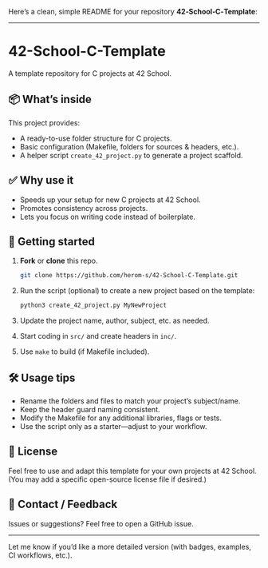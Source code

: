 Here’s a clean, simple README for your repository **42‑School‑C‑Template**:

---

# 42-School-C-Template

A template repository for C projects at 42 School.

## 📦 What’s inside

This project provides:

* A ready-to-use folder structure for C projects.
* Basic configuration (Makefile, folders for sources & headers, etc.).
* A helper script `create_42_project.py` to generate a project scaffold.

## ✅ Why use it

* Speeds up your setup for new C projects at 42 School.
* Promotes consistency across projects.
* Lets you focus on writing code instead of boilerplate.

## 🚀 Getting started

1. **Fork** or **clone** this repo.

   ```bash
   git clone https://github.com/herom-s/42-School-C-Template.git
   ```
2. Run the script (optional) to create a new project based on the template:

   ```bash
   python3 create_42_project.py MyNewProject
   ```
3. Update the project name, author, subject, etc. as needed.
4. Start coding in `src/` and create headers in `inc/`.
5. Use `make` to build (if Makefile included).

## 🛠️ Usage tips

* Rename the folders and files to match your project’s subject/name.
* Keep the header guard naming consistent.
* Modify the Makefile for any additional libraries, flags or tests.
* Use the script only as a starter—adjust to your workflow.

## 📄 License

Feel free to use and adapt this template for your own projects at 42 School.
(You may add a specific open-source license file if desired.)

## 🔗 Contact / Feedback

Issues or suggestions? Feel free to open a GitHub issue.

---

Let me know if you’d like a more detailed version (with badges, examples, CI workflows, etc.).
